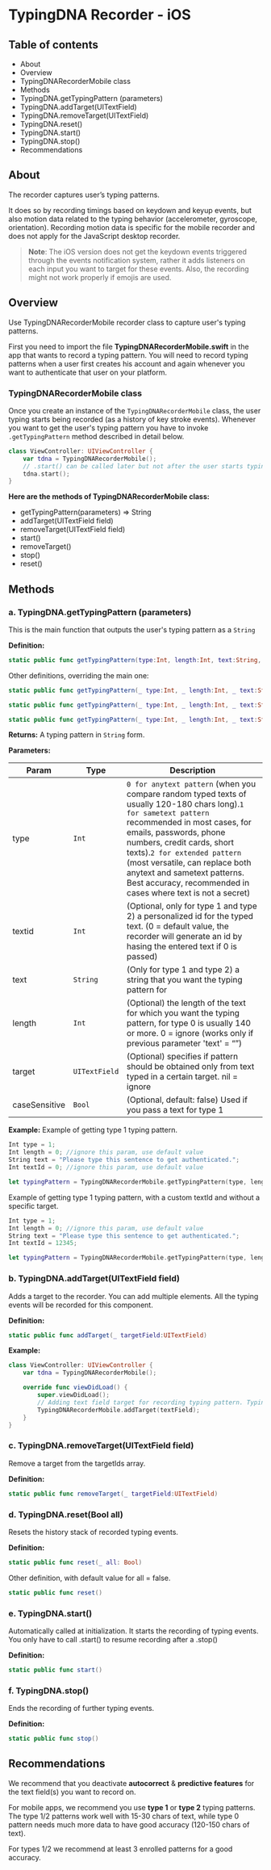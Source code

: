 # TypingDNA Recorder - iOS


## Table of contents

- About
- Overview
- TypingDNARecorderMobile class
- Methods
- TypingDNA.getTypingPattern (parameters)
- TypingDNA.addTarget(UITextField)
- TypingDNA.removeTarget(UITextField)
- TypingDNA.reset()
- TypingDNA.start()
- TypingDNA.stop()
- Recommendations


## About

The recorder captures user’s typing patterns.

It does so by recording timings based on keydown and keyup events, but also motion data related to the typing behavior (accelerometer, gyroscope, orientation). Recording motion data is specific for the mobile recorder and does not apply for the JavaScript desktop recorder.

> **Note**: The iOS version does not get the keydown events triggered through the events notification system, rather it adds listeners on each input you want to target for these events. Also, the recording might not work properly if emojis are used.


## Overview

Use TypingDNARecorderMobile recorder class to capture user's typing patterns.

First you need to import the file **TypingDNARecorderMobile.swift** in the app that wants to record a typing pattern. You will need to record typing patterns when a user first creates his account and again whenever you want to authenticate that user on your platform.

### TypingDNARecorderMobile class

Once you create an instance of the `TypingDNARecorderMobile` class, the user typing starts being recorded (as a history of key stroke events). Whenever you want to get the user's typing pattern you have to invoke `.getTypingPattern` method described in detail below.

```swift
class ViewController: UIViewController {
	var tdna = TypingDNARecorderMobile();
	// .start() can be called later but not after the user starts typing
	tdna.start();
}
```

**Here are the methods of TypingDNARecorderMobile class:**

* getTypingPattern(parameters) ⇒ String
* addTarget(UITextField field)
* removeTarget(UITextField field)
* start()
* removeTarget()
* stop()
* reset()



## Methods

### a. TypingDNA.getTypingPattern (parameters)

This is the main function that outputs the user's typing pattern as a `String`

**Definition:**

```swift
static public func getTypingPattern(type:Int, length:Int, text:String, textId:Int, target:UITextField?, caseSensitive:Bool) -> String
```

Other definitions, overriding the main one:

```swift
static public func getTypingPattern(_ type:Int, _ length:Int, _ text:String, _ textId:Int, _ target:UITextField?, _ caseSensitive:Bool) -> String
```
```swift
static public func getTypingPattern(_ type:Int, _ length:Int, _ text:String, _ textId:Int, _ target:UITextField?) -> String
```
```swift
static public func getTypingPattern(_ type:Int, _ length:Int, _ text:String, _ textId:Int) -> String
```

**Returns:** A typing pattern in `String` form.

**Parameters:**

| Param             | Type        | Description                                                                                                                                                                                                                                                                                                                                                                |
|---------------    |---------    |------------------------------------------------------------------------------------------------------------------------------------------------------------------------------------------------------------------------------------------------------------------------------------------------------------------------------------------------------------------------    |
| type              | `Int`         | `0 for anytext pattern` (when you compare random typed texts of usually 120-180 chars long).​ `1 for sametext pattern` recommended in most cases, for emails, passwords, phone numbers, credit cards, short texts).​ `2 for extended pattern` (most versatile, can replace both anytext and sametext patterns. Best accuracy, recommended in cases where text is not a secret)     |
| textid            |`Int`         | (Optional, only for type 1 and type 2) a personalized id for the typed text. (0 = default value, the recorder will generate an id by hasing the entered text if 0 is passed)      |
| text              | `String`      | (Only for type 1 and type 2) a string that you want the typing pattern for     |
| length            | `Int`         | (Optional) the length of the text for which you want the typing pattern, for type 0 is usually 140 or more. 0 = ignore (works only if previous parameter 'text' = “”)    |
| target            | `UITextField`      | (Optional) specifies if pattern should be obtained only from text typed in a certain target. nil = ignore     |
| caseSensitive     | `Bool`     | (Optional, default: false) Used if you pass a text for type 1     |                                                                                                                                                                                                                                                                                    |

**Example:**
Example of getting type 1 typing pattern.

```swift
Int type = 1;
Int length = 0; //ignore this param, use default value
String text = "Please type this sentence to get authenticated.";
Int textId = 0; //ignore this param, use default value

let typingPattern = TypingDNARecorderMobile.getTypingPattern(type, length, text, textId, textField);
```
Example of getting type 1 typing pattern, with a custom textId and without a specific target.

```swift
Int type = 1;
Int length = 0; //ignore this param, use default value
String text = "Please type this sentence to get authenticated.";
Int textId = 12345;

let typingPattern = TypingDNARecorderMobile.getTypingPattern(type, length, text, textId);
```

### b. TypingDNA.addTarget(UITextField field)

Adds a target to the recorder. You can add multiple elements.
All the typing events will be recorded for this component.

**Definition:**
```swift
static public func addTarget(_ targetField:UITextField)
```

**Example:**

```swift
class ViewController: UIViewController {
	var tdna = TypingDNARecorderMobile();

	override func viewDidLoad() {
		super.viewDidLoad();
		// Adding text field target for recording typing pattern. Typing patterns are recorded only on this field(s).
		TypingDNARecorderMobile.addTarget(textField);
	}
}
```

### c. TypingDNA.removeTarget(UITextField field)

Remove a target from the targetIds array.

**Definition:**
```swift
static public func removeTarget(_ targetField:UITextField)
```

### d. TypingDNA.reset(Bool all)

Resets the history stack of recorded typing events.

**Definition:**
```swift
static public func reset(_ all: Bool)
```

Other definition, with default value for all = false.
```swift
static public func reset()
```

### e. TypingDNA.start()

Automatically called at initialization. It starts the recording of typing events. You only have to call .start() to resume recording after a .stop()

**Definition:**
```swift
static public func start()
```

### f. TypingDNA.stop()

Ends the recording of further typing events. 

**Definition:**
```swift
static public func stop()
```

## Recommendations

We recommend that you deactivate **autocorrect** & **predictive features**  for the text field(s) you want to record on.

For mobile apps, we recommend you use  **type 1**  or **type 2**  typing patterns. The type 1/2 patterns work well with 15-30 chars of text, while type 0 pattern needs much more data to have good accuracy (120-150 chars of text).

For types 1/2 we recommend at least 3 enrolled patterns for a good accuracy.
